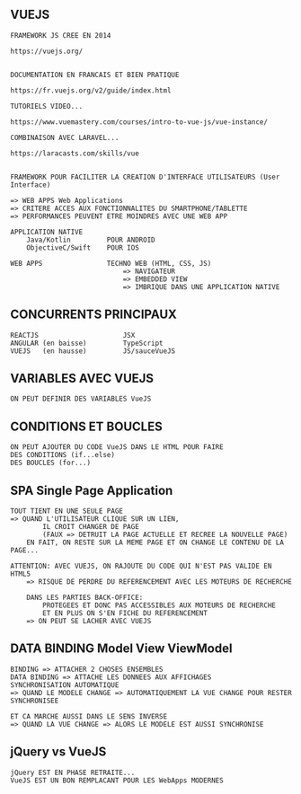 ## VUEJS

    FRAMEWORK JS CREE EN 2014

    https://vuejs.org/


    DOCUMENTATION EN FRANCAIS ET BIEN PRATIQUE

    https://fr.vuejs.org/v2/guide/index.html

    TUTORIELS VIDEO...

    https://www.vuemastery.com/courses/intro-to-vue-js/vue-instance/

    COMBINAISON AVEC LARAVEL...

    https://laracasts.com/skills/vue


    FRAMEWORK POUR FACILITER LA CREATION D'INTERFACE UTILISATEURS (User Interface)

    => WEB APPS Web Applications
    => CRITERE ACCES AUX FONCTIONNALITES DU SMARTPHONE/TABLETTE
    => PERFORMANCES PEUVENT ETRE MOINDRES AVEC UNE WEB APP

    APPLICATION NATIVE
        Java/Kotlin         POUR ANDROID
        ObjectiveC/Swift    POUR IOS

    WEB APPS                TECHNO WEB (HTML, CSS, JS)  
                                => NAVIGATEUR 
                                => EMBEDDED VIEW
                                => IMBRIQUE DANS UNE APPLICATION NATIVE

## CONCURRENTS PRINCIPAUX

    REACTJS                     JSX
    ANGULAR (en baisse)         TypeScript
    VUEJS   (en hausse)         JS/sauceVueJS

## VARIABLES AVEC VUEJS

    ON PEUT DEFINIR DES VARIABLES VueJS

## CONDITIONS ET BOUCLES

    ON PEUT AJOUTER DU CODE VueJS DANS LE HTML POUR FAIRE 
    DES CONDITIONS (if...else)
    DES BOUCLES (for...)

## SPA Single Page Application

    TOUT TIENT EN UNE SEULE PAGE
    => QUAND L'UTILISATEUR CLIQUE SUR UN LIEN, 
            IL CROIT CHANGER DE PAGE
            (FAUX => DETRUIT LA PAGE ACTUELLE ET RECREE LA NOUVELLE PAGE)
        EN FAIT, ON RESTE SUR LA MEME PAGE ET ON CHANGE LE CONTENU DE LA PAGE...

    ATTENTION: AVEC VUEJS, ON RAJOUTE DU CODE QUI N'EST PAS VALIDE EN HTML5
        => RISQUE DE PERDRE DU REFERENCEMENT AVEC LES MOTEURS DE RECHERCHE

        DANS LES PARTIES BACK-OFFICE:
            PROTEGEES ET DONC PAS ACCESSIBLES AUX MOTEURS DE RECHERCHE
            ET EN PLUS ON S'EN FICHE DU REFERENCEMENT
        => ON PEUT SE LACHER AVEC VUEJS        


## DATA BINDING Model View ViewModel

    BINDING => ATTACHER 2 CHOSES ENSEMBLES
    DATA BINDING => ATTACHE LES DONNEES AUX AFFICHAGES
    SYNCHRONISATION AUTOMATIQUE
    => QUAND LE MODELE CHANGE => AUTOMATIQUEMENT LA VUE CHANGE POUR RESTER SYNCHRONISEE

    ET CA MARCHE AUSSI DANS LE SENS INVERSE
    => QUAND LA VUE CHANGE => ALORS LE MODELE EST AUSSI SYNCHRONISE


## jQuery vs VueJS

    jQuery EST EN PHASE RETRAITE...
    VueJS EST UN BON REMPLACANT POUR LES WebApps MODERNES











